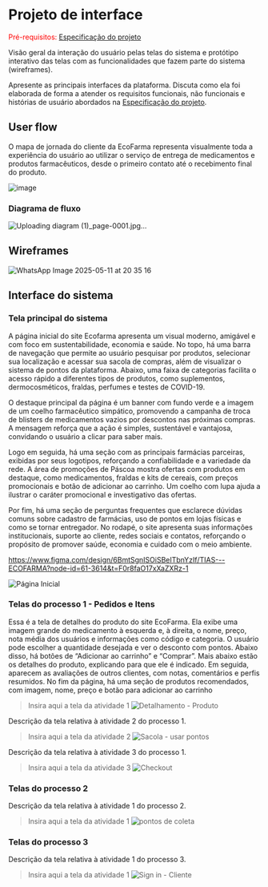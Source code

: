 
# Projeto de interface

<span style="color:red">Pré-requisitos: <a href="02-Especificacao.md"> Especificação do projeto</a></span>

Visão geral da interação do usuário pelas telas do sistema e protótipo interativo das telas com as funcionalidades que fazem parte do sistema (wireframes).

 Apresente as principais interfaces da plataforma. Discuta como ela foi elaborada de forma a atender os requisitos funcionais, não funcionais e histórias de usuário abordados na <a href="02-Especificacao.md"> Especificação do projeto</a></span>.

 ## User flow

O mapa de jornada do cliente da EcoFarma representa visualmente toda a experiência do usuário ao utilizar o serviço de entrega de medicamentos e produtos farmacêuticos, desde o primeiro contato até o recebimento final do produto.

![image](https://github.com/user-attachments/assets/7b9a3135-f159-4e1b-9c5f-5a039eb30c59)


### Diagrama de fluxo

![Uploading diagram (1)_page-0001.jpg…]()


## Wireframes

![WhatsApp Image 2025-05-11 at 20 35 16](https://github.com/user-attachments/assets/73790e9d-044c-4414-b420-005827f72134)

 
## Interface do sistema

### Tela principal do sistema

A página inicial do site Ecofarma apresenta um visual moderno, amigável e com foco em sustentabilidade, economia e saúde. No topo, há uma barra de navegação que permite ao usuário pesquisar por produtos, selecionar sua localização e acessar sua sacola de compras, além de visualizar o sistema de pontos da plataforma. Abaixo, uma faixa de categorias facilita o acesso rápido a diferentes tipos de produtos, como suplementos, dermocosméticos, fraldas, perfumes e testes de COVID-19.

O destaque principal da página é um banner com fundo verde e a imagem de um coelho farmacêutico simpático, promovendo a campanha de troca de blisters de medicamentos vazios por descontos nas próximas compras. A mensagem reforça que a ação é simples, sustentável e vantajosa, convidando o usuário a clicar para saber mais.

Logo em seguida, há uma seção com as principais farmácias parceiras, exibidas por seus logotipos, reforçando a confiabilidade e a variedade da rede. A área de promoções de Páscoa mostra ofertas com produtos em destaque, como medicamentos, fraldas e kits de cereais, com preços promocionais e botão de adicionar ao carrinho. Um coelho com lupa ajuda a ilustrar o caráter promocional e investigativo das ofertas.


Por fim, há uma seção de perguntas frequentes que esclarece dúvidas comuns sobre cadastro de farmácias, uso de pontos em lojas físicas e como se tornar entregador. No rodapé, o site apresenta suas informações institucionais, suporte ao cliente, redes sociais e contatos, reforçando o propósito de promover saúde, economia e cuidado com o meio ambiente.

https://www.figma.com/design/6BmtSgnISOiSBeITbnYzIf/TIAS---ECOFARMA?node-id=61-3614&t=F0r8faO17xXaZXRz-1

![Página Inicial](https://github.com/user-attachments/assets/c86eaa00-0d6a-4808-9ae4-9ceb0820cd43)


###  Telas do processo 1 - Pedidos e Itens

Essa é a tela de detalhes do produto do site EcoFarma. Ela exibe uma imagem grande do medicamento à esquerda e, à direita, o nome, preço, nota média dos usuários e informações como código e categoria. O usuário pode escolher a quantidade desejada e ver o desconto com pontos. Abaixo disso, há botões de “Adicionar ao carrinho” e “Comprar”. Mais abaixo estão os detalhes do produto, explicando para que ele é indicado. Em seguida, aparecem as avaliações de outros clientes, com notas, comentários e perfis resumidos. No fim da página, há uma seção de produtos recomendados, com imagem, nome, preço e botão para adicionar ao carrinho

> Insira aqui a tela da atividade 1
![Detalhamento - Produto](https://github.com/user-attachments/assets/7a7f97ff-6f6b-4af6-b8f6-c7ec0588b14d)


Descrição da tela relativa à atividade 2 do processo 1.

> Insira aqui a tela da atividade 2
![Sacola - usar pontos](https://github.com/user-attachments/assets/adf1090a-1ea1-47ff-b926-5bfc31ed0620)


Descrição da tela relativa à atividade 3 do processo 1.

> Insira aqui a tela da atividade 3
![Checkout](https://github.com/user-attachments/assets/e8130d5d-f589-4d99-94d0-01c8cbef4564)



### Telas do processo 2

Descrição da tela relativa à atividade 1 do processo 2.

> Insira aqui a tela da atividade 1
![pontos de coleta](https://github.com/user-attachments/assets/16271d56-f0bb-4a45-a614-37f1ca9f21c4)


### Telas do processo 3

Descrição da tela relativa à atividade 1 do processo 3.

> Insira aqui a tela da atividade 1
![Sign in - Cliente](https://github.com/user-attachments/assets/8816d37a-2af2-4555-a7fd-64824e28b650)



